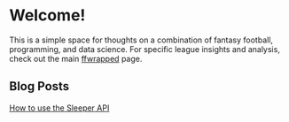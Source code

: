 # Welcome!

This is a simple space for thoughts on a combination of fantasy football, programming, and data science. For specific league insights and analysis, check out the main [ffwrapped](https://ffwrapped.com) page.

## Blog Posts

[How to use the Sleeper API](/posts/tutorial)
